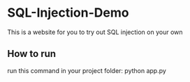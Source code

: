 # SQL-Injection-Demo
This is a website for you to try out SQL injection on your own

## How to run
run this command in your project folder: python app.py
